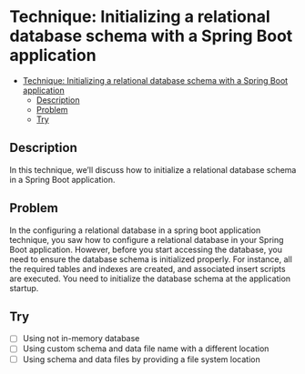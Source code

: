 # Technique: Initializing a relational database schema with a Spring Boot application

- [Technique: Initializing a relational database schema with a Spring Boot application](#technique-initializing-a-relational-database-schema-with-a-spring-boot-application)
  - [Description](#description)
  - [Problem](#problem)
  - [Try](#try)

## Description
In this technique, we’ll discuss how to initialize a relational database schema in a
Spring Boot application.

## Problem
In the configuring a relational database in a spring boot application technique, you
saw how to configure a relational database in your Spring Boot application. However,
before you start accessing the database, you need to ensure the database schema is initialized
properly. For instance, all the required tables and indexes are created, and
associated insert scripts are executed. You need to initialize the database schema at
the application startup.

## Try
- [ ] Using not in-memory database
- [ ] Using custom schema and data file name with a different location
- [ ] Using schema and data files by providing a file system location